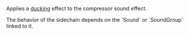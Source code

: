 Applies a [ducking](https://en.wikipedia.org/wiki/Ducking) effect to the compressor sound effect.  

The behavior of the sidechain depends on the \`Sound\` or \`SoundGroup\` linked to it.